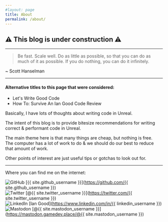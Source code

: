 ```yaml
---
#layout: page
title: About
permalink: /about/
---
```

## ⚠ This blog is under construction ⚠

---

> Be fast. Scale well. Do as little as possible, so that you can do as much of it as possible. If you do nothing, you can do it infinitely.

~ Scott Hanselman

---

#### Alternative titles to this page that were considered:
- Let's Write Good Code
- How To: Survive An Ian Good Code Review

Basically, I have lots of thoughts about writing code in Unreal.

The intent of this blog is to provide bitesize recommendations for writing correct & performant code in Unreal.

The main theme here is that many things are cheap, but nothing is free.\
The computer has a lot of work to do & we should do our best to reduce that amount of work.

Other points of interest are just useful tips or gotchas to look out for.

---

Where you can find me on the internet:

![GitHub](https://img.shields.io/badge/github-%23121011.svg?style=for-the-badge&logo=github&logoColor=white)
[{{ site.github_username }}](https://github.com/{{ site.github_username }})\
![Twitter](https://img.shields.io/badge/Twitter-%231DA1F2.svg?style=for-the-badge&logo=Twitter&logoColor=white)
[@{{ site.twitter_username }}](https://twitter.com/{{ site.twitter_username }})\
![LinkedIn](https://img.shields.io/badge/linkedin-%230077B5.svg?style=for-the-badge&logo=linkedin&logoColor=white)
[Ian Good](https://www.linkedin.com/in/{{ linkedin_username }})\
![Mastodon](https://img.shields.io/badge/-MASTODON-%232B90D9?style=for-the-badge&logo=mastodon&logoColor=white)
[@{{ site.mastodon_username }}](https://mastodon.gamedev.place/@{{ site.mastodon_username }})
